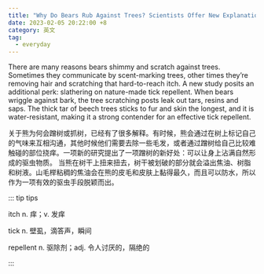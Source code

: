 ```yaml
---
title: "Why Do Bears Rub Against Trees? Scientists Offer New Explanation."
date: 2023-02-05 20:22:00 +8
category: 英文
tag:
  - everyday
---
```


There are many reasons bears shimmy and scratch against trees. Sometimes they communicate by scent-marking trees, other times they’re removing hair and scratching that hard-to-reach itch. A new study posits an additional perk: slathering on nature-made tick repellent. When bears wriggle against bark, the tree scratching posts leak out tars, resins and saps. The thick tar of beech trees sticks to fur and skin the longest, and it is water-resistant, making it a strong contender for an effective tick repellent.

关于熊为何会蹭树或抓树，已经有了很多解释。有时候，熊会通过在树上标记自己的气味来互相沟通，其他时候他们需要去除一些毛发，或者通过蹭树给自己比较难触碰的部位挠痒。一项新的研究提出了一项蹭树的新好处：可以让身上沾满自然形成的驱虫物质。 当熊在树干上扭来扭去，树干被划破的部分就会溢出焦油、树脂和树液。山毛榉粘稠的焦油会在熊的皮毛和皮肤上黏得最久，而且可以防水，所以作为一项有效的驱虫手段脱颖而出。

::: tip tips

itch n. 痒；v. 发痒

tick n. 壁虱，滴答声，瞬间

repellent n. 驱除剂；adj. 令人讨厌的，隔绝的

:::
